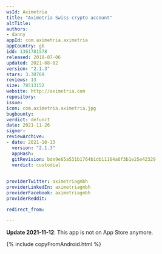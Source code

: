 ```yaml
---
wsId: Aximetria
title: "Aximetria Swiss crypto account"
altTitle: 
authors:
- danny
appId: com.aximetria.aximetria
appCountry: gb
idd: 1361781578
released: 2018-07-06
updated: 2021-08-02
version: "2.1.3"
stars: 3.30769
reviews: 13
size: 78513152
website: http://aximetria.com
repository: 
issue: 
icon: com.aximetria.aximetria.jpg
bugbounty: 
verdict: defunct
date: 2021-11-26
signer: 
reviewArchive:
- date: 2021-10-13
  version: "2.1.3"
  appHash: 
  gitRevision: bde9e65a531b1764b1db11164a6f3b1e25e42329
  verdict: custodial
  

providerTwitter: aximetriagmbh
providerLinkedIn: aximetriagmbh
providerFacebook: aximetriagmbh
providerReddit: 

redirect_from:

---
```


**Update 2021-11-12**: This app is not on App Store anymore.

{% include copyFromAndroid.html %}
